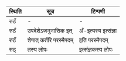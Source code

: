 | स्थिति | सूत्र | टिप्पणी |
| ----- | ------- | ------ |
| रुठँ | - | - |
| रुठँ | उपदेशेऽजनुनासिक इत् | अँ-इत्यस्य इत्संज्ञा |
| रुठँ | शेषात् कर्तरि परस्मैपदम् | इति परस्मैपदम् |
| रुठ् | तस्य लोपः | इत्संज्ञकस्य लोपः |
